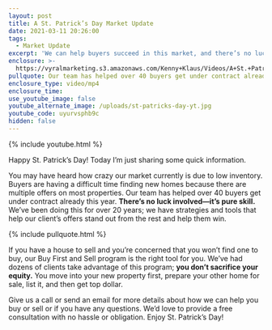 ```yaml
---
layout: post
title: A St. Patrick’s Day Market Update
date: 2021-03-11 20:26:00
tags:
  - Market Update
excerpt: 'We can help buyers succeed in this market, and there’s no luck involved.'
enclosure: >-
  https://vyralmarketing.s3.amazonaws.com/Kenny+Klaus/Videos/A+St.+Patrick%E2%80%99s+Day+Market+Update.mp4
pullquote: Our team has helped over 40 buyers get under contract already this year.
enclosure_type: video/mp4
enclosure_time:
use_youtube_image: false
youtube_alternate_image: /uploads/st-patricks-day-yt.jpg
youtube_code: uyurvsphb9c
hidden: false
---
```

{% include youtube.html %}

Happy St. Patrick’s Day\! Today I’m just sharing some quick information.&nbsp;

You may have heard how crazy our market currently is due to low inventory. Buyers are having a difficult time finding new homes because there are multiple offers on most properties. Our team has helped over 40 buyers get under contract already this year. **There’s no luck involved—it’s pure skill.** We’ve been doing this for over 20 years; we have strategies and tools that help our client’s offers stand out from the rest and help them win.

{% include pullquote.html %}

If you have a house to sell and you’re concerned that you won’t find one to buy, our Buy First and Sell program is the right tool for you. We’ve had dozens of clients take advantage of this program; **you don’t sacrifice your equity.** You move into your new property first, prepare your other home for sale, list it, and then get top dollar.&nbsp;

Give us a call or send an email for more details about how we can help you buy or sell or if you have any questions. We’d love to provide a free consultation with no hassle or obligation. Enjoy St. Patrick’s Day\!
